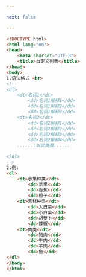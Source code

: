 ```yaml
---

next: false

---
```




<BlogInfo id="142" title="20.自定义列表" author="白日梦想猿" pv=0 read_times=0 pre_cost_time="0分33秒" category="html5学习" tag_list="['html5学习']" create_time="2020.07.14 18:27:54" update_time="2020.07.14 18:34:32" />

```html
<!DOCTYPE html>
<html lang="en">
<head>
    <meta charset="UTF-8">
    <title>自定义列表</title>
</head>
<body>
1.语法格式 <br>
<!--
<dl>
    <dt>名词1</dt>
        <dd>名词1解释1</dd>
        <dd>名词1解释2</dd>
        <dd>名词1解释3</dd>
    <dt>名词2</dt>
        <dd>名词2解释1</dd>
        <dd>名词2解释2</dd>
        <dd>名词2解释3</dd>
        <dd>名词2解释4</dd>
    .......以此类推......

</dl>
-->
2.例:
<dl>
    <dt>水果种类</dt>
        <dd>苹果</dd>
        <dd>香蕉</dd>
        <dd>橙子</dd>
    <dt>素材种类</dt>
        <dd>大白菜</dd>
        <dd>小白菜</dd>
        <dd>胡萝卜</dd>
        <dd>辣椒</dd>
    <dt>肉类</dt>
        <dd>猪肉</dd>
        <dd>牛肉</dd>
        <dd>羊肉</dd>
        <dd>鱼</dd>
</dl>
</body>
</html>
```



<ActionBox />
